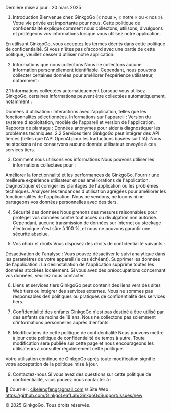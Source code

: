 Dernière mise à jour : 20 mars 2025

1. Introduction
Bienvenue chez GinkgoGo (« nous », « notre » ou « nos »). Votre vie privée est importante pour nous. Cette politique de confidentialité explique comment nous collectons, utilisons, divulguons et protégeons vos informations lorsque vous utilisez notre application.

En utilisant GinkgoGo, vous acceptez les termes décrits dans cette politique de confidentialité. Si vous n'êtes pas d'accord avec une partie de cette politique, veuillez cesser d'utiliser notre application.

2. Informations que nous collectons
Nous ne collectons aucune information personnellement identifiable. Cependant, nous pouvons collecter certaines données pour améliorer l'expérience utilisateur, notamment :

2.1 Informations collectées automatiquement
Lorsque vous utilisez GinkgoGo, certaines informations peuvent être collectées automatiquement, notamment :

Données d'utilisation : Interactions avec l'application, telles que les fonctionnalités sélectionnées.
Informations sur l'appareil : Version du système d'exploitation, modèle de l'appareil et version de l'application.
Rapports de plantage : Données anonymes pour aider à diagnostiquer les problèmes techniques.
2.2 Services tiers
GinkgoGo peut intégrer des API tierces (telles que l'API OpenAI pour les traductions basées sur l'IA). Nous ne stockons ni ne conservons aucune donnée utilisateur envoyée à ces services tiers.

3. Comment nous utilisons vos informations
Nous pouvons utiliser les informations collectées pour :

Améliorer la fonctionnalité et les performances de GinkgoGo.
Fournir une meilleure expérience utilisateur et des améliorations de l'application.
Diagnostiquer et corriger les plantages de l'application ou les problèmes techniques.
Analyser les tendances d'utilisation agrégées pour améliorer les fonctionnalités de l'application.
Nous ne vendons, ne louons ni ne partageons vos données personnelles avec des tiers.

4. Sécurité des données
Nous prenons des mesures raisonnables pour protéger vos données contre tout accès ou divulgation non autorisé. Cependant, aucune transmission de données sur Internet ou stockage électronique n'est sûre à 100 %, et nous ne pouvons garantir une sécurité absolue.

5. Vos choix et droits
Vous disposez des droits de confidentialité suivants :

Désactivation de l'analyse : Vous pouvez désactiver le suivi analytique dans les paramètres de votre appareil (le cas échéant).
Supprimer les données de l'application : La désinstallation de l'application supprime toutes les données stockées localement.
Si vous avez des préoccupations concernant vos données, veuillez nous contacter.

6. Liens et services tiers
GinkgoGo peut contenir des liens vers des sites Web tiers ou intégrer des services externes. Nous ne sommes pas responsables des politiques ou pratiques de confidentialité des services tiers.

7. Confidentialité des enfants
GinkgoGo n'est pas destiné à être utilisé par des enfants de moins de 18 ans. Nous ne collectons pas sciemment d'informations personnelles auprès d'enfants.

8. Modifications de cette politique de confidentialité
Nous pouvons mettre à jour cette politique de confidentialité de temps à autre. Toute modification sera publiée sur cette page et nous encourageons les utilisateurs à consulter régulièrement cette politique.

Votre utilisation continue de GinkgoGo après toute modification signifie votre acceptation de la politique mise à jour.

9. Contactez-nous
Si vous avez des questions sur cette politique de confidentialité, vous pouvez nous contacter à :

📧 Courriel : cikelengfeng@gmail.com
🌐 Site Web : https://github.com/GinkgoLeafLab/GinkgoGoSupport/issues/new

© 2025 GinkgoGo. Tous droits réservés.